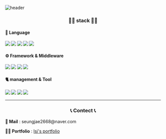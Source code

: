 
![header](https://capsule-render.vercel.app/api?type=waving&color=auto&height=300&section=header&text=LEE%20SEUNGJAE&fontSize=90&animation=fadeIn&fontAlignY=38&desc=Web%20Front%20End%20developer&descAlignY=51&descAlign=62)

<h3 align="center">👨‍💻 stack 👨‍💻</h3> 

<h4> 📒&nbsp;Language <h4> 
<img src="https://img.shields.io/badge/JavaScript-yellow?style=flat-square&logo=JavaScript&logoColor=white"/></a>
<img src="https://img.shields.io/badge/HTML5-gray?style=flat-square&logo=HTML5&logoColor=#E34F26"/></a>
<img src="https://img.shields.io/badge/CSS3-gray?style=flat-square&logo=CSS3&logoColor=1572B6"/></a>
<img src="https://img.shields.io/badge/C-3766AB?style=flat-square&logo=C&logoColor=white"/></a>
<img src="https://img.shields.io/badge/Java-orange?style=flat-square&logo=Java&logoColor=white"/></a>

<h4> ⚙️&nbsp;Framework & Middleware<h4> 
<img src="https://img.shields.io/badge/React-skyblue?style=flat-square&logo=React&logoColor=white"/></a>
<img src="https://img.shields.io/badge/Redux-blueviolet?style=flat-square&logo=Redux&logoColor=white"/></a>
<img src="https://img.shields.io/badge/ReduxSaga-green?style=flat-square&logo=Redux-Saga&logoColor=white"/></a>
<img src="https://img.shields.io/badge/PostCSS-DD3A0A?style=flat-square&logo=PostCSS&logoColor=white"/></a>
<h4> 🐈&nbsp;management & Tool<h4> 
<img src="https://img.shields.io/badge/Git-red?style=flat-square&logo=Git&logoColor=white"/></a>
<img src="https://img.shields.io/badge/Firebase-gray?style=flat-square&logo=Firebase&logoColor=yellow"/></a>
<img src="https://img.shields.io/badge/Visual Studio Code-blue?style=flat-square&logo=Visual Studio Code&logoColor=white"/></a>
<img src="https://img.shields.io/badge/github-black?style=flat-square&logo=github&logoColor=white"/></a>

<hr/>

<h3 align="center">📞 Contect 📞</h3> 

<p><b>📧&nbsp;Mail</b> : seungjae2668@naver.com </p>
<p><b>💁‍♂️&nbsp;Portfolio</b> : <a href = "https://lsjportfolio.netlify.app/">lsj's portfolio</a> </p>